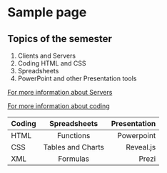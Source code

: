 # Sample page
## Topics of the semester
1. Clients and Servers
2. Coding HTML and CSS
3. Spreadsheets
4. PowerPoint and other Presentation tools

[For more information about Servers](http://computer.howstuffworks.com/web-server4.htm)

[For more information about coding](http://www.worldcat.org/title/learning-web-design-a-beginners-guide-to-html-css-javascript-and-web-graphics/oclc/794816008)

| Coding       |     Spreadsheets       | Presentation  |
| ------------- |:-------------:| -----:|
| HTML     | Functions | Powerpoint |
| CSS      | Tables and Charts      |   Reveal.js |
| XML | Formulas      |    Prezi |
